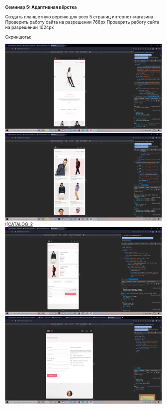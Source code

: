 **Семинар 5: Адаптивная вёрстка**

Создать планшетную версию для всех 5 страниц интернет-магазина
Проверить работу сайта на разрешении 768px
Проверить работу сайта на разрешении 1024px

Скриншоты:

![INDEX](https://github.com/Gregorian1489/Preprocess/blob/main/Seminar5/img/Screen_index.png)
![CATALOG_1](https://github.com/Gregorian1489/Preprocess/blob/main/Seminar5/img/Screen_catalog.png)
![[CATALOG_2](https://github.com/Gregorian1489/Preprocess/blob/main/Seminar5/img/Screen_catalog_2.png)
![BASCET](https://github.com/Gregorian1489/Preprocess/blob/main/Seminar5/img/Screen_buscet.png)
![REGISTRATION](https://github.com/Gregorian1489/Preprocess/blob/main/Seminar5/img/Screen-registration.png)
